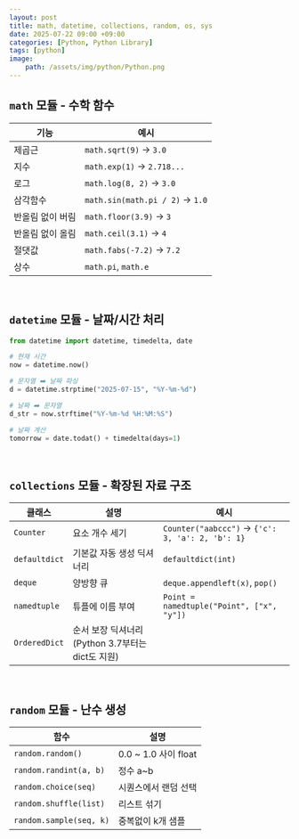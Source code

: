 ```yaml
---
layout: post
title: math, datetime, collections, random, os, sys
date: 2025-07-22 09:00 +09:00
categories: [Python, Python Library]
tags: [python]
image:
    path: /assets/img/python/Python.png
---
```


## `math` 모듈 - 수학 함수

| 기능        | 예시                              |
| --------- | ------------------------------- |
| 제곱근       | `math.sqrt(9)` → `3.0`          |
| 지수        | `math.exp(1)` → `2.718...`      |
| 로그        | `math.log(8, 2)` → `3.0`        |
| 삼각함수      | `math.sin(math.pi / 2)` → `1.0` |
| 반올림 없이 버림 | `math.floor(3.9)` → `3`         |
| 반올림 없이 올림 | `math.ceil(3.1)` → `4`          |
| 절댓값       | `math.fabs(-7.2)` → `7.2`       |
| 상수        | `math.pi`, `math.e`             |

<br>

## `datetime` 모듈 - 날짜/시간 처리

```python
from datetime import datetime, timedelta, date

# 현재 시간
now = datetime.now()

# 문자열 ➡️ 날짜 파싱
d = datetime.strptime("2025-07-15", "%Y-%m-%d")

# 날짜 ➡️ 문자열
d_str = now.strftime("%Y-%m-%d %H:%M:%S")

# 날짜 계산
tomorrow = date.todat() + timedelta(days=1)
```

<br>

## `collections` 모듈 - 확장된 자료 구조

| 클래스           | 설명                                  | 예시                                               |
| ------------- | ----------------------------------- | ------------------------------------------------ |
| `Counter`     | 요소 개수 세기                            | `Counter("aabccc")` → `{'c': 3, 'a': 2, 'b': 1}` |
| `defaultdict` | 기본값 자동 생성 딕셔너리                      | `defaultdict(int)`                               |
| `deque`       | 양방향 큐                               | `deque.appendleft(x)`, `pop()`                   |
| `namedtuple`  | 튜플에 이름 부여                           | `Point = namedtuple("Point", ["x", "y"])`        |
| `OrderedDict` | 순서 보장 딕셔너리 (Python 3.7부터는 dict도 지원) |                                                  |

<br>

## `random` 모듈 - 난수 생성

| 함수 | 설명 |
|-|-|
| `random.random()` | 0.0 ~ 1.0 사이 float |
| `random.randint(a, b)` | 정수 a~b |
| `random.choice(seq)` | 시퀀스에서 랜덤 선택 |
| `random.shuffle(list)` | 리스트 섞기 |
| `random.sample(seq, k)` | 중복없이 k개 샘플 |
